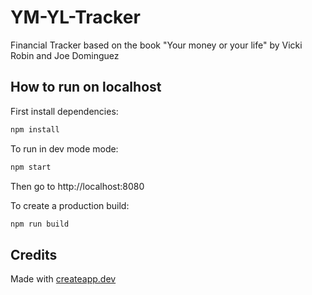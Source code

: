 # YM-YL-Tracker

Financial Tracker based on the book "Your money or your life" by Vicki Robin and Joe Dominguez

## How to run on localhost

First install dependencies:

```sh
npm install
```

To run in dev mode mode:

```sh
npm start
```

Then go to http://localhost:8080

To create a production build:

```sh
npm run build
```

## Credits

Made with [createapp.dev](https://createapp.dev/)
